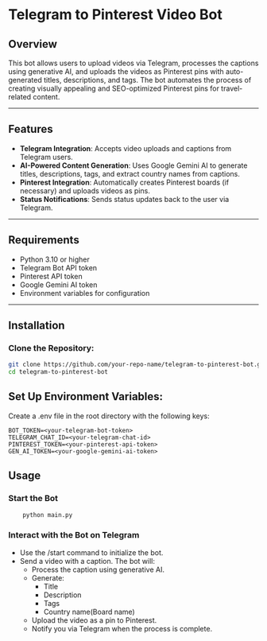 # Telegram to Pinterest Video Bot

## Overview
This bot allows users to upload videos via Telegram, processes the captions using generative AI, and uploads the videos as Pinterest pins with auto-generated titles, descriptions, and tags. The bot automates the process of creating visually appealing and SEO-optimized Pinterest pins for travel-related content.

---

## Features
- **Telegram Integration**: Accepts video uploads and captions from Telegram users.
- **AI-Powered Content Generation**: Uses Google Gemini AI to generate titles, descriptions, tags, and extract country names from captions.
- **Pinterest Integration**: Automatically creates Pinterest boards (if necessary) and uploads videos as pins.
- **Status Notifications**: Sends status updates back to the user via Telegram.

---

## Requirements
- Python 3.10 or higher
- Telegram Bot API token
- Pinterest API token
- Google Gemini AI token
- Environment variables for configuration

---

## Installation

### Clone the Repository:
```bash
git clone https://github.com/your-repo-name/telegram-to-pinterest-bot.git
cd telegram-to-pinterest-bot
```

## Set Up Environment Variables:
Create a .env file in the root directory with the following keys:
```
BOT_TOKEN=<your-telegram-bot-token>
TELEGRAM_CHAT_ID=<your-telegram-chat-id>
PINTEREST_TOKEN=<your-pinterest-api-token>
GEN_AI_TOKEN=<your-google-gemini-ai-token>
```

## Usage
### Start the Bot
```bash
    python main.py
```
### Interact with the Bot on Telegram
- Use the /start command to initialize the bot.
- Send a video with a caption. The bot will:
  - Process the caption using generative AI.
  - Generate:
    - Title
    - Description
    - Tags
    - Country name(Board name)
  - Upload the video as a pin to Pinterest.
  - Notify you via Telegram when the process is complete.